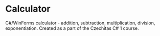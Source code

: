 # Calculator
C#/WinForms calculator - addition, subtraction, multiplication, division, exponentiation.
Created as a part of the Czechitas C# 1 course.
